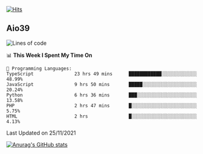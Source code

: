 [![Hits](https://hits.seeyoufarm.com/api/count/incr/badge.svg?url=https%3A%2F%2Fgithub.com%2Faio39&count_bg=%2339C5BB&title_bg=%23555555&icon=&icon_color=%23E7E7E7&title=hits&edge_flat=false)](https://hits.seeyoufarm.com)

## Aio39

<!--START_SECTION:waka-->
![Lines of code](https://img.shields.io/badge/From%20Hello%20World%20I%27ve%20Written-1.5%20million%20lines%20of%20code-blue)

📊 **This Week I Spent My Time On** 

```text
💬 Programming Languages: 
TypeScript               23 hrs 49 mins      ████████████░░░░░░░░░░░░░   48.99% 
JavaScript               9 hrs 50 mins       █████░░░░░░░░░░░░░░░░░░░░   20.24% 
Python                   6 hrs 36 mins       ███░░░░░░░░░░░░░░░░░░░░░░   13.58% 
PHP                      2 hrs 47 mins       █░░░░░░░░░░░░░░░░░░░░░░░░   5.75% 
HTML                     2 hrs               █░░░░░░░░░░░░░░░░░░░░░░░░   4.13%

```


 Last Updated on 25/11/2021
<!--END_SECTION:waka-->
[![Anurag's GitHub stats](https://github-readme-stats.vercel.app/api?username=aio39)](https://github.com/anuraghazra/github-readme-stats)

<!--
**aio39/aio39** is a ✨ _special_ ✨ repository because its `README.md` (this file) appears on your GitHub profile.

Here are some ideas to get you started:

- 🔭 I’m currently working on ...
- 🌱 I’m currently learning ...
- 👯 I’m looking to collaborate on ...
- 🤔 I’m looking for help with ...
- 💬 Ask me about ...
- 📫 How to reach me: ...
- 😄 Pronouns: ...
- ⚡ Fun fact: ...
-->
